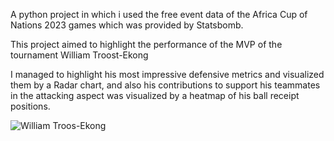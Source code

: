 A python project in which i used the free event data of the Africa Cup of Nations 2023 games which was provided by Statsbomb.

This project aimed to highlight the performance of the MVP of the tournament William Troost-Ekong

I managed to highlight his most impressive defensive metrics and visualized them by a Radar chart, and also his contributions to support his teammates in the attacking aspect
was visualized by a heatmap of his ball receipt positions.

![William Troos-Ekong](https://github.com/GoonerMH99/Football-Analysis/assets/101012808/c3310f85-2118-44dd-b258-9f7bc54e97c8)
